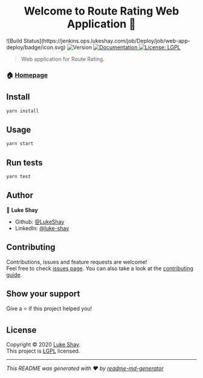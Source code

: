 <h1 align="center">Welcome to Route Rating Web Application 👋</h1>
<p>
  ![Build Status](https://jenkins.ops.lukeshay.com/job/Deploy/job/web-app-deploy/badge/icon.svg)
  <img alt="Version" src="https://img.shields.io/badge/version-1.1.1-blue.svg?cacheSeconds=2592000" />
  <a href="https://github.com/LukeShay/route-rating.wiki.git" target="_blank">
    <img alt="Documentation" src="https://img.shields.io/badge/documentation-yes-brightgreen.svg" />
  </a>
  <a href="https://github.com/LukeShay/route-rating-web-app/blob/master/LICENSE" target="_blank">
    <img alt="License: LGPL" src="https://img.shields.io/badge/License-LGPL-yellow.svg" />
  </a>
</p>

> Web application for Route Rating.

### 🏠 [Homepage](http://lukeshay.com)

## Install

```sh
yarn install
```

## Usage

```sh
yarn start
```

## Run tests

```sh
yarn test
```

## Author

👤 **Luke Shay**

* Github: [@LukeShay](https://github.com/LukeShay)
* LinkedIn: [@luke-shay](https://linkedin.com/in/luke-shay)

## Contributing

Contributions, issues and feature requests are welcome!<br />Feel free to check [issues page](https://github.com/LukeShay/route-rating-web-app/issues). You can also take a look at the [contributing guide](https://github.com/LukeShay/route-rating/wiki/Contribution).

## Show your support

Give a ⭐️ if this project helped you!

## License

Copyright © 2020 [Luke Shay](https://github.com/LukeShay).<br />
This project is [LGPL](https://github.com/LukeShay/route-rating-web-app/blob/master/LICENSE) licensed.

***
_This README was generated with ❤️ by [readme-md-generator](https://github.com/kefranabg/readme-md-generator)_
